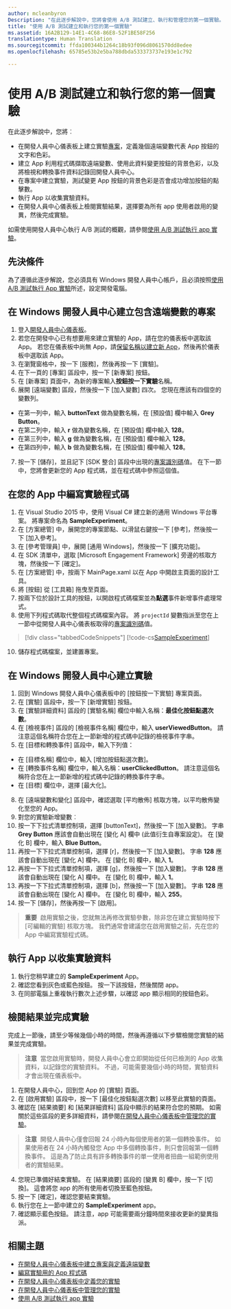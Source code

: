 ```yaml
---
author: mcleanbyron
Description: "在此逐步解說中，您將會使用 A/B 測試建立、執行和管理您的第一個實驗。"
title: "使用 A/B 測試建立和執行您的第一個實驗"
ms.assetid: 16A2B129-14E1-4C68-86E8-52F1BE58F256
translationtype: Human Translation
ms.sourcegitcommit: ffda100344b1264c18b93f096d8061570dd8edee
ms.openlocfilehash: 65785e53b2e5ba788dbda533373737e193e1c792

---
```


# <a name="create-and-run-your-first-experiment-with-ab-testing"></a>使用 A/B 測試建立和執行您的第一個實驗

在此逐步解說中，您將︰
* 在開發人員中心儀表板上建立實驗[專案](run-app-experiments-with-a-b-testing.md#terms)，定義幾個遠端變數代表 App 按鈕的文字和色彩。
* 建立 App 利用程式碼擷取遠端變數、使用此資料變更按鈕的背景色彩，以及將檢視和轉換事件資料記錄回開發人員中心。
* 在專案中建立實驗，測試變更 App 按鈕的背景色彩是否會成功增加按鈕的點擊數。
* 執行 App 以收集實驗資料。
* 在開發人員中心儀表板上檢閱實驗結果，選擇要為所有 app 使用者啟用的變異，然後完成實驗。

如需使用開發人員中心執行 A/B 測試的概觀，請參閱[使用 A/B 測試執行 app 實驗](run-app-experiments-with-a-b-testing.md)。

## <a name="prerequisites"></a>先決條件

為了遵循此逐步解說，您必須具有 Windows 開發人員中心帳戶，且必須按照[使用 A/B 測試執行 App 實驗](run-app-experiments-with-a-b-testing.md)所述，設定開發電腦。

## <a name="create-a-project-with-remote-variables-in-windows-dev-center"></a>在 Windows 開發人員中心建立包含遠端變數的專案

1. 登入[開發人員中心儀表板](https://dev.windows.com/overview)。
2. 若您在開發中心已有想要用來建立實驗的 App，請在您的儀表板中選取該 App。 若您在儀表板中尚無 App，請[保留名稱以建立新 App](../publish/create-your-app-by-reserving-a-name.md)，然後再於儀表板中選取該 App。
3. 在瀏覽窗格中，按一下 [服務]，然後再按一下 [實驗]。
4. 在下一頁的 [專案] 區段中，按一下 [新專案] 按鈕。
5. 在 [新專案] 頁面中，為新的專案輸入**按鈕按一下實驗**名稱。
6. 展開 [遠端變數] 區段，然後按一下 [加入變數] 四次。 您現在應該有四個空的變數列。
  * 在第一列中，輸入 **buttonText** 做為變數名稱，在 [預設值] 欄中輸入 **Grey Button**。
  * 在第二列中，輸入 **r** 做為變數名稱，在 [預設值] 欄中輸入 **128**。
  * 在第三列中，輸入 **g** 做為變數名稱，在 [預設值] 欄中輸入 **128**。
  * 在第四列中，輸入 **b** 做為變數名稱，在 [預設值] 欄中輸入 **128**。
7. 按一下 [儲存]，並且記下 [SDK 整合] 區段中出現的[專案識別碼](run-app-experiments-with-a-b-testing.md#terms)值。 在下一節中，您將會更新您的 App 程式碼，並在程式碼中參照這個值。

## <a name="code-the-experiment-in-your-app"></a>在您的 App 中編寫實驗程式碼

1. 在 Visual Studio 2015 中，使用 Visual C# 建立新的通用 Windows 平台專案。 將專案命名為 **SampleExperiment**。
2. 在 [方案總管] 中，展開您的專案節點、以滑鼠右鍵按一下 [參考]，然後按一下 [加入參考]。
3. 在 [參考管理員] 中，展開 [通用 Windows]，然後按一下 [擴充功能]。
4. 在 SDK 清單中，選取 [Microsoft Engagement Framework] 旁邊的核取方塊，然後按一下 [確定]。
5. 在 [方案總管] 中，按兩下 MainPage.xaml 以在 App 中開啟主頁面的設計工具。
6. 將 [按鈕]  從 [工具箱] 拖曳至頁面。
7. 按兩下位於設計工具的按鈕，以開啟程式碼檔案並為**點選**事件新增事件處理常式。  
8. 使用下列程式碼取代整個程式碼檔案內容。 將 ```projectId``` 變數指派至您在上一節中從開發人員中心儀表板取得的[專案識別碼](run-app-experiments-with-a-b-testing.md#terms)值。

  > [!div class="tabbedCodeSnippets"]
  [!code-cs[SampleExperiment](./code/StoreSDKSamples/cs/ExperimentPage.xaml.cs#SampleExperiment)]

10. 儲存程式碼檔案，並建置專案。

## <a name="create-the-experiment-in-windows-dev-center"></a>在 Windows 開發人員中心建立實驗

1. 回到 Windows 開發人員中心儀表板中的 [按鈕按一下實驗] 專案頁面。
2. 在 [實驗] 區段中，按一下 [新增實驗] 按鈕。
5. 在 [實驗詳細資料] 區段的 [實驗名稱] 欄位中輸入名稱：**最佳化按鈕點選次數**。
6. 在 [檢視事件] 區段的 [檢視事件名稱] 欄位中，輸入 **userViewedButton**。 請注意這個名稱符合您在上一節新增的程式碼中記錄的檢視事件字串。
7. 在 [目標和轉換事件] 區段中，輸入下列值：
  * 在 [目標名稱] 欄位中，輸入 [增加按鈕點選次數]。
  * 在 [轉換事件名稱] 欄位中，輸入名稱：**userClickedButton**。 請注意這個名稱符合您在上一節新增的程式碼中記錄的轉換事件字串。
  * 在 [目標] 欄位中，選擇 [最大化]。
8. 在 [遠端變數和變化] 區段中，確認選取 [平均散佈] 核取方塊，以平均散佈變化至您的 App。
9. 對您的實驗新增變數︰
  9. 按一下下拉式清單控制項，選擇 [buttonText]，然後按一下 [加入變數]。 字串 **Grey Button** 應該會自動出現在 [變化 A] 欄中 (此值衍生自專案設定)。 在 [變化 B] 欄中，輸入 **Blue Button**。
  9. 再按一下下拉式清單控制項，選擇 [r]，然後按一下 [加入變數]。 字串 **128** 應該會自動出現在 [變化 A] 欄中。 在 [變化 B] 欄中，輸入 **1**。
  9. 再按一下下拉式清單控制項，選擇 [g]，然後按一下 [加入變數]。 字串 **128** 應該會自動出現在 [變化 A] 欄中。 在 [變化 B] 欄中，輸入 **1**。  
  9. 再按一下下拉式清單控制項，選擇 [b]，然後按一下 [加入變數]。 字串 **128** 應該會自動出現在 [變化 A] 欄中。 在 [變化 B] 欄中，輸入 **255**。  
10. 按一下 [儲存]，然後再按一下 [啟用]。

> **重要**  啟用實驗之後，您就無法再修改實驗參數，除非您在建立實驗時按下 [可編輯的實驗] 核取方塊。 我們通常會建議您在啟用實驗之前，先在您的 App 中編寫實驗程式碼。

## <a name="run-the-app-to-gather-experiment-data"></a>執行 App 以收集實驗資料

1. 執行您稍早建立的 **SampleExperiment** App。
2. 確認您看到灰色或藍色按鈕。 按一下該按鈕，然後關閉 app。
3. 在同部電腦上重複執行數次上述步驟，以確認 app 顯示相同的按鈕色彩。

## <a name="review-the-results-and-complete-the-experiment"></a>檢閱結果並完成實驗

完成上一節後，請至少等候幾個小時的時間，然後再遵循以下步驟檢閱您實驗的結果並完成實驗。

> **注意**  當您啟用實驗時，開發人員中心會立即開始從任何已檢測的 App 收集資料，以記錄您的實驗資料。 不過，可能需要幾個小時的時間，實驗資料才會出現在儀表板中。

1. 在開發人員中心，回到您 App 的 [實驗] 頁面。
2. 在 [啟用實驗] 區段中，按一下 [最佳化按鈕點選次數] 以移至此實驗的頁面。
3. 確認在 [結果摘要] 和 [結果詳細資料] 區段中顯示的結果符合您的預期。 如需關於這些區段的更多詳細資料，請參閱[在開發人員中心儀表板中管理您的實驗](manage-your-experiment.md#review-the-results-of-your-experiment)。

  >**注意**  開發人員中心僅會回報 24 小時內每個使用者的第一個轉換事件。 如果使用者在 24 小時內觸發您 App 中多個轉換事件，則只會回報第一個轉換事件。 這是為了防止具有許多轉換事件的單一使用者扭曲一組範例使用者的實驗結果。
4. 您現已準備好結束實驗。 在 [結果摘要] 區段的 [變異 B] 欄中，按一下 [切換]。 這會將您 app 的所有使用者切換至藍色按鈕。
5. 按一下 [確定]，確認您要結束實驗。
6. 執行您在上一節中建立的 **SampleExperiment** app。
7. 確認顯示藍色按鈕。 請注意，app 可能需要兩分鐘時間來接收更新的變異指派。

## <a name="related-topics"></a>相關主題

* [在開發人員中心儀表板中建立專案與定義遠端變數](create-a-project-and-define-remote-variables-in-the-dev-center-dashboard.md)
* [編寫實驗用的 App 程式碼](code-your-experiment-in-your-app.md)
* [在開發人員中心儀表板中定義您的實驗](define-your-experiment-in-the-dev-center-dashboard.md)
* [在開發人員中心儀表板中管理您的實驗](manage-your-experiment.md)
* [使用 A/B 測試執行 app 實驗](run-app-experiments-with-a-b-testing.md)



<!--HONumber=Dec16_HO1-->


